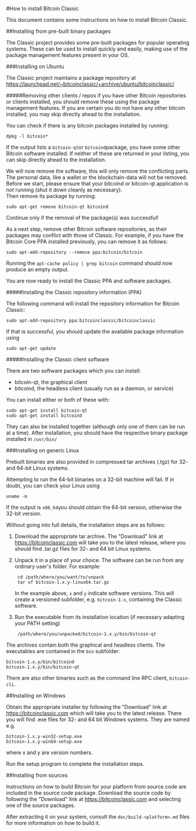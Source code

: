 #How to install Bitcoin Classic

This document contains some instructions on how to install Bitcoin Classic.

##Installing from pre-built binary packages

The Classic project provides some pre-built packages for popular operating systems.
These can be used to install quickly and easily, making use of the package management features present in your OS.

###Installing on Ubuntu

The Classic project maintains a package repository at https://launchpad.net/~bitcoinclassic/+archive/ubuntu/bitcoinclassic/

#####Removing other clients / repos
if you have other Bitcoin repositories or clients installed, you should remove these using the package management features. If you are certain you do not have any other bitcoin installed, you may skip directly ahead to the installation.

You can check if there is any bitcoin packages installed by running:

    dpkg -l bitcoin*

If the output lists a `bitcoin-qt`or `bitcoind`package, you have some other Bitcoin software installed. If neither of these are returned in your listing, you can skip directly ahead to the installation.

We will now remove the software, this will only remove the conflicting parts. The personal data, like a wallet or the blockchain-data will not be removed.  Before we start, please ensure that your bitcoind or bitcoin-qt application is not running (shut it down cleanly as necessary).  
Then remove its package by running:

    sudo apt-get remove bitcoin-qt bitcoind

Continue only if the removal of the package(s) was successful!

As a next step, remove other Bitcoin software repositories, as their packages may conflict with those of Classic. For example, if you have the Bitcoin Core PPA installed previously, you can remove it as follows:

    sudo apt-add-repository --remove ppa:bitcoin/bitcoin

Running the `apt-cache policy | grep bitcoin` command should now produce an empty output.

You are now ready to install the Classic PPA and software packages.

#####Installing the Classic repository information (PPA)

The following command will install the repository information for Bitcoin Classic:

    sudo apt-add-repository ppa:bitcoinclassic/bitcoinclassic

If that is successful, you should update the available package information using

    sudo apt-get update

#####Installing the Classic client software

There are two software packages which you can install:

- bitcoin-qt, the graphical client
- bitcoind, the headless client (usually run as a daemon, or service)

You can install either or both of these with:

    sudo apt-get install bitcoin-qt
    sudo apt-get install bitcoind

They can also be installed together (although only one of them can be run at a time).
After installation, you should have the respective binary package installed in `/usr/bin/`

###Installing on generic Linux

Prebuilt binaries are also provided in compressed tar archives (.tgz) for 32- and 64-bit Linux systems.

Attempting to run the 64-bit binaries on a 32-bit machine will fail. If in doubt, you can check your Linux using

    uname -m

If the output is `x86_64`you should obtain the 64-bit version, otherwise the 32-bit version.

Without going into full details, the installation steps are as follows:

1. Download the appropriate tar archive. 
The "Download" link at https://bitcoinclassic.com will take you to the latest release, where you should find .tar.gz files for 32- and 64 bit Linux systems.

2. Unpack it in a place of your choice.
The software can be run from any ordinary user's folder. For example:

        cd /path/where/you/want/to/unpack
        tar xf bitcoin-1.x.y-linux64.tar.gz

    In the example above, `x` and `y` indicate software versions.
    This will create a versioned subfolder, e.g. `bitcoin-1.x`, containing the Classic software.

3. Run the executable from its installation location (if necessary adapting your PATH setting)

        /path/where/you/unpacked/bitcoin-1.x.y/bin/bitcoin-qt

The archives contain both the graphical and headless clients. The executables are contained in the `bin` subfolder:

    bitcoin-1.x.y/bin/bitcoind
    bitcoin-1.x.y/bin/bitcoin-qt

There are also other binaries such as the command line RPC client, `bitcoin-cli`.

##Installing on Windows

Obtain the appropriate installer by following the "Download" link at https://bitcoinclassic.com which will take you to the latest release.  There you will find .exe files for 32- and 64 bit Windows systems.
They are named e.g.

    bitcoin-1.x.y-win32-setup.exe
    bitcoin-1.x.y-win64-setup.exe

where x and y are version numbers.

Run the setup program to complete the installation steps.

##Installing from sources

Instructions on how to build Bitcoin for your platform from source code are included in the source code package. Download the source code by following the "Download" link at https://bitcoinclassic.com and selecting one of the source packages.

After extracting it on your system, consult the `doc/build-<platform>.md` files for more information on how to build it.

